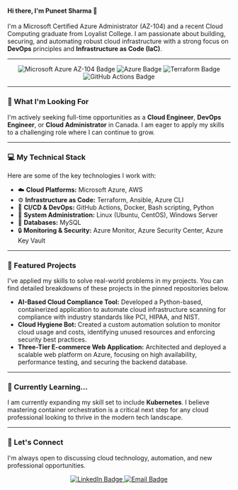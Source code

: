 

#### Hi there, I'm Puneet Sharma 👋

I'm a Microsoft Certified Azure Administrator (AZ-104) and a recent Cloud Computing graduate from Loyalist College. I am passionate about building, securing, and automating robust cloud infrastructure with a strong focus on **DevOps** principles and **Infrastructure as Code (IaC)**.

---

<p align="center">
  <img src="https://img.shields.io/badge/Certification-Microsoft%20Azure%20AZ--104-0078D4?style=for-the-badge&logo=microsoft-azure&logoColor=white" alt="Microsoft Azure AZ-104 Badge">
  <img src="https://img.shields.io/badge/Cloud%20Platforms-Azure-0078D4?style=for-the-badge&logo=azure-devops&logoColor=white" alt="Azure Badge">
  <img src="https://img.shields.io/badge/IaC-Terraform-6232E6?style=for-the-badge&logo=terraform&logoColor=white" alt="Terraform Badge">
  <img src="https://img.shields.io/badge/CI%2FCD-GitHub%20Actions-2088FF?style=for-the-badge&logo=githubactions&logoColor=white" alt="GitHub Actions Badge">
</p>

---

### 💼 What I'm Looking For

I'm actively seeking full-time opportunities as a **Cloud Engineer**, **DevOps Engineer**, or **Cloud Administrator** in Canada. I am eager to apply my skills to a challenging role where I can continue to grow.

---

### 💻 My Technical Stack

Here are some of the key technologies I work with:

- ☁️ **Cloud Platforms:** Microsoft Azure, AWS
- ⚙️ **Infrastructure as Code:** Terraform, Ansible, Azure CLI
- 🚀 **CI/CD & DevOps:** GitHub Actions, Docker, Bash scripting, Python
- 🐧 **System Administration:** Linux (Ubuntu, CentOS), Windows Server
- 💾 **Databases:** MySQL
- 🔒 **Monitoring & Security:** Azure Monitor, Azure Security Center, Azure Key Vault

---

### 🚀 Featured Projects

I've applied my skills to solve real-world problems in my projects. You can find detailed breakdowns of these projects in the pinned repositories below.

* **AI-Based Cloud Compliance Tool:** Developed a Python-based, containerized application to automate cloud infrastructure scanning for compliance with industry standards like PCI, HIPAA, and NIST.
* **Cloud Hygiene Bot:** Created a custom automation solution to monitor cloud usage and costs, identifying unused resources and enforcing security best practices.
* **Three-Tier E-commerce Web Application:** Architected and deployed a scalable web platform on Azure, focusing on high availability, performance testing, and securing the backend database.

---

### 🌱 Currently Learning...

I am currently expanding my skill set to include **Kubernetes**. I believe mastering container orchestration is a critical next step for any cloud professional looking to thrive in the modern tech landscape.

---

### 💬 Let's Connect

I'm always open to discussing cloud technology, automation, and new professional opportunities.

<p align="center">
  <a href="https://www.linkedin.com/in/Puneet" target="_blank">
    <img src="https://img.shields.io/badge/LinkedIn-Connect-0077B5?style=for-the-badge&logo=linkedin&logoColor=white" alt="LinkedIn Badge">
  </a>
  <a href="mailto:Puneetsharma201120@gmail.com" target="_blank">
    <img src="https://img.shields.io/badge/Email-Get%20in%20Touch-D14836?style=for-the-badge&logo=gmail&logoColor=white" alt="Email Badge">
  </a>
</p>

